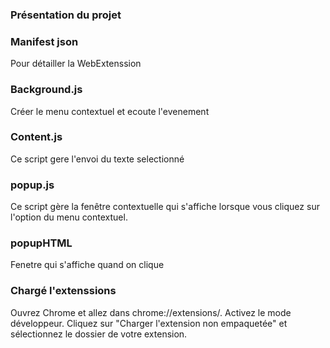 ### Présentation du projet

### Manifest json

Pour détailler la WebExtenssion

### Background.js

Créer le menu contextuel et ecoute l'evenement

### Content.js

Ce script gere l'envoi du texte selectionné

### popup.js

Ce script gère la fenêtre contextuelle qui s'affiche lorsque vous cliquez sur l'option du menu contextuel.

### popupHTML

Fenetre qui s'affiche quand on clique

### Chargé l'extenssions

Ouvrez Chrome et allez dans chrome://extensions/.
Activez le mode développeur.
Cliquez sur "Charger l'extension non empaquetée" et sélectionnez le dossier de votre extension.
